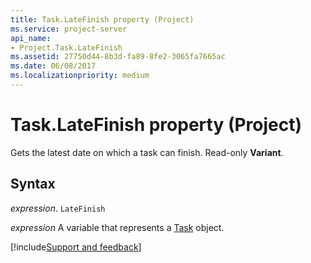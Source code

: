 ```yaml
---
title: Task.LateFinish property (Project)
ms.service: project-server
api_name:
- Project.Task.LateFinish
ms.assetid: 27750d44-8b3d-fa89-8fe2-3065fa7665ac
ms.date: 06/08/2017
ms.localizationpriority: medium
---
```



# Task.LateFinish property (Project)

Gets the latest date on which a task can finish. Read-only **Variant**.


## Syntax

_expression_. `LateFinish`

_expression_ A variable that represents a [Task](./Project.Task.md) object.

[!include[Support and feedback](~/includes/feedback-boilerplate.md)]